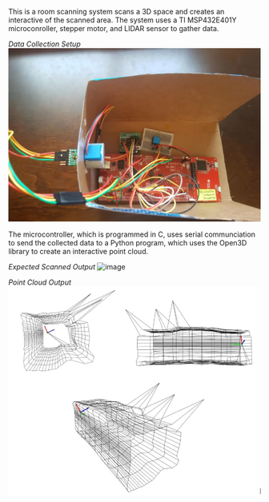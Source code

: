 This is a room scanning system scans a 3D space and creates an interactive of the scanned area. The system uses a TI MSP432E401Y microconroller, stepper motor, and LIDAR sensor to gather data. 

*Data Collection Setup*
![image](Pictures/Setup.jpg)


The microcontroller, which is programmed in C, uses serial communciation to send the collected data to a Python program, which uses the Open3D library to create an interactive point cloud.

*Expected Scanned Output*
![image](Pictures/Expected_Output.jpg)


*Point Cloud Output*
![image](Pictures/Actual_Output.jpg)



